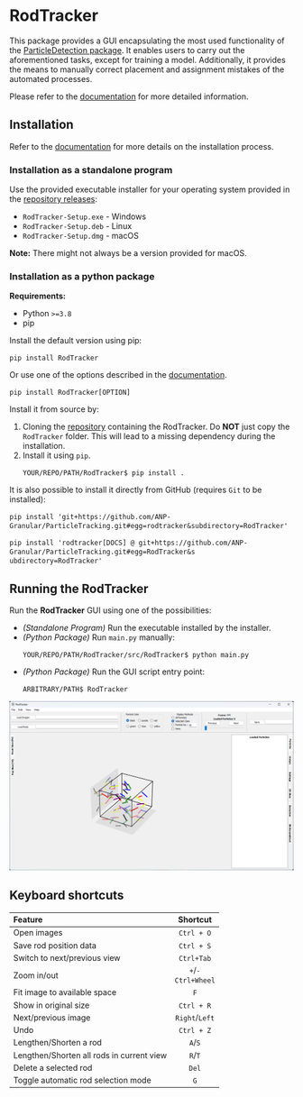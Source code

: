 # RodTracker
This package provides a GUI encapsulating the most used functionality of the [ParticleDetection package](https://pypi.org/project/ParticleDetection/). It enables users to carry out the aforementioned tasks, except for training a model. Additionally, it provides the means to manually correct placement and assignment mistakes of the automated processes.

Please refer to the [documentation](https://particletracking.readthedocs.io/en/stable/RodTracker/RodTracker.html) for more detailed information.

## Installation

Refer to the [documentation](https://particletracking.readthedocs.io/en/stable/installation/rodtracker.html) for more details on the installation process.

### Installation as a standalone program

Use the provided executable installer for your operating system provided in the [repository releases](https://github.com/ANP-Granular/ParticleTracking/releases):
- `RodTracker-Setup.exe` - Windows
- `RodTracker-Setup.deb` - Linux
- `RodTracker-Setup.dmg` - macOS

**Note:** There might not always be a version provided for macOS.

### Installation as a python package
**Requirements:**
- Python `>=3.8`
- pip

Install the default version using pip:
```shell
pip install RodTracker
```
Or use one of the options described in the [documentation](https://particletracking.readthedocs.io/en/stable/installation/rodtracker.html#installation-options).
```shell
pip install RodTracker[OPTION]
```

Install it from source by:
1. Cloning the [repository](https://github.com/ANP-Granular/ParticleTracking) containing the RodTracker. Do **NOT** just copy the `RodTracker` folder. This will lead to a missing dependency during the installation.
2. Install it using `pip`.
   ```shell
   YOUR/REPO/PATH/RodTracker$ pip install .
   ```

It is also possible to install it directly from GitHub (requires `Git` to be installed):
```shell
pip install 'git+https://github.com/ANP-Granular/ParticleTracking.git#egg=rodtracker&subdirectory=RodTracker'
```
```shell
pip install 'rodtracker[DOCS] @ git+https://github.com/ANP-Granular/ParticleTracking.git#egg=RodTracker&s
ubdirectory=RodTracker'
```

## Running the RodTracker
Run the **RodTracker** GUI using one of the possibilities:
  - *(Standalone Program)* Run the executable installed by the installer.
  - *(Python Package)* Run `main.py` manually:
    ```shell
    YOUR/REPO/PATH/RodTracker/src/RodTracker$ python main.py
    ```
  - *(Python Package)* Run the GUI script entry point:
    ```shell
    ARBITRARY/PATH$ RodTracker
    ```

![RodTracker - GUI](https://raw.githubusercontent.com/ANP-Granular/ParticleTracking/main/docs/source/images/Startup.png)

## Keyboard shortcuts
| Feature                      |                   Shortcut                   |
|:-----------------------------|:--------------------------------------------:|
| Open images                  |                  `Ctrl + O`                  |
| Save rod position data       |                  `Ctrl + S`                  |
| Switch to next/previous view |                  `Ctrl+Tab`                  |
| Zoom in/out                  |      `+`/`-`  <br /> `Ctrl+Wheel`            |
| Fit image to available space | `F` |
| Show in original size        |                  `Ctrl + R`                  |
| Next/previous image          |                `Right`/`Left`                |
| Undo                         |                  `Ctrl + Z`                  |
| Lengthen/Shorten a rod       |                    `A`/`S`                   |
| Lengthen/Shorten all rods in current view    |    `R`/`T`                   |
| Delete a selected rod | `Del` |
| Toggle automatic rod selection mode | `G` |
